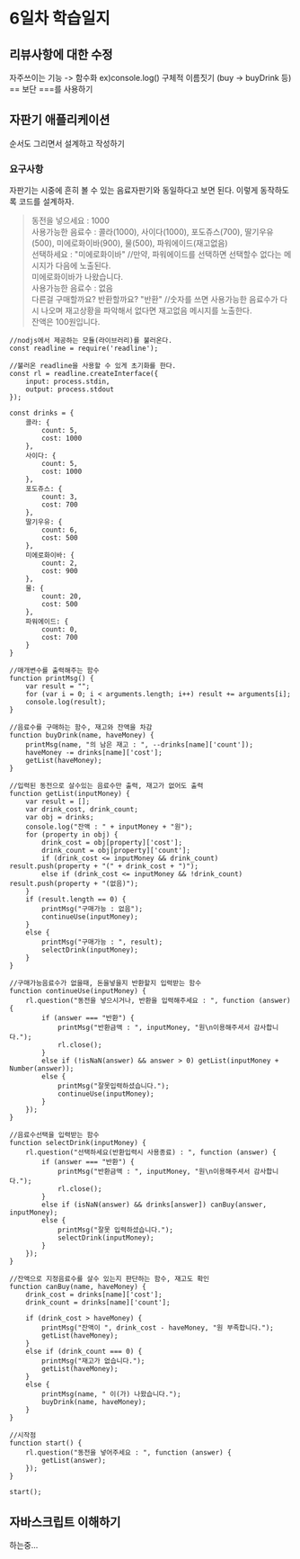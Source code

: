 # 6일차 학습일지

## 리뷰사항에 대한 수정
자주쓰이는 기능 -> 함수화 ex)console.log()
구체적 이름짓기 (buy -> buyDrink 등)
== 보단 ===를 사용하기

## 자판기 애플리케이션

순서도 그리면서 설계하고 작성하기

### 요구사항 
자판기는 시중에 흔히 볼 수 있는 음료자판기와 동일하다고 보면 된다. 이렇게 동작하도록 코드를 설계하자.  
> 동전을 넣으세요 : 1000  
> 사용가능한 음료수  : 콜라(1000), 사이다(1000), 포도쥬스(700), 딸기우유(500), 미에로화이바(900), 물(500), 파워에이드(재고없음)  
> 선택하세요 : "미에로화이바"  //만약, 파워에이드를 선택하면 선택할수 없다는 메시지가 다음에 노출된다.  
> 미에로화이바가 나왔습니다.  
> 사용가능한 음료수 : 없음  
> 다른걸 구매할까요? 반환할까요? "반환" //숫자를 쓰면 사용가능한 음료수가 다시 나오며 재고상황을 파악해서 없다면 재고없음 메시지를 노출한다.   
> 잔액은 100원입니다.  

```
//nodjs에서 제공하는 모듈(라이브러리)를 불러온다. 
const readline = require('readline');

//불러온 readline을 사용할 수 있게 초기화를 한다. 
const rl = readline.createInterface({
    input: process.stdin,
    output: process.stdout
});

const drinks = {
    콜라: {
        count: 5,
        cost: 1000
    },
    사이다: {
        count: 5,
        cost: 1000
    },
    포도쥬스: {
        count: 3,
        cost: 700
    },
    딸기우유: {
        count: 6,
        cost: 500
    },
    미에로화이바: {
        count: 2,
        cost: 900
    },
    물: {
        count: 20,
        cost: 500
    },
    파워에이드: {
        count: 0,
        cost: 700
    }
}

//매개변수를 출력해주는 함수
function printMsg() {
    var result = "";
    for (var i = 0; i < arguments.length; i++) result += arguments[i];
    console.log(result);
}

//음료수를 구매하는 함수, 재고와 잔액을 차감
function buyDrink(name, haveMoney) {
    printMsg(name, "의 남은 재고 : ", --drinks[name]['count']);
    haveMoney -= drinks[name]['cost'];
    getList(haveMoney);
}

//입력된 동전으로 살수있는 음료수만 출력, 재고가 없어도 출력
function getList(inputMoney) {
    var result = [];
    var drink_cost, drink_count;
    var obj = drinks;
    console.log("잔액 : " + inputMoney + "원");
    for (property in obj) {
        drink_cost = obj[property]['cost'];
        drink_count = obj[property]['count'];
        if (drink_cost <= inputMoney && drink_count) result.push(property + "(" + drink_cost + ")");
        else if (drink_cost <= inputMoney && !drink_count) result.push(property + "(없음)");
    }
    if (result.length == 0) {
        printMsg("구매가능 : 없음");
        continueUse(inputMoney);
    }
    else {
        printMsg("구매가능 : ", result);
        selectDrink(inputMoney);
    }
}

//구매가능음료수가 없을때, 돈을넣을지 반환할지 입력받는 함수
function continueUse(inputMoney) {
    rl.question("동전을 넣으시거나, 반환을 입력해주세요 : ", function (answer) {
        if (answer === "반환") {
            printMsg("반환금액 : ", inputMoney, "원\n이용해주셔서 감사합니다.");
            rl.close();
        }
        else if (!isNaN(answer) && answer > 0) getList(inputMoney + Number(answer));
        else {
            printMsg("잘못입력하셨습니다.");
            continueUse(inputMoney);
        }
    });
}

//음료수선택을 입력받는 함수
function selectDrink(inputMoney) {
    rl.question("선택하세요(반환입력시 사용종료) : ", function (answer) {
        if (answer === "반환") {
            printMsg("반환금액 : ", inputMoney, "원\n이용해주셔서 감사합니다.");
            rl.close();
        }
        else if (isNaN(answer) && drinks[answer]) canBuy(answer, inputMoney);
        else {
            printMsg("잘못 입력하셨습니다.");
            selectDrink(inputMoney);
        }
    });
}

//잔액으로 지정음료수를 살수 있는지 판단하는 함수, 재고도 확인
function canBuy(name, haveMoney) {
    drink_cost = drinks[name]['cost'];
    drink_count = drinks[name]['count'];

    if (drink_cost > haveMoney) {
        printMsg("잔액이 ", drink_cost - haveMoney, "원 부족합니다.");
        getList(haveMoney);
    }
    else if (drink_count === 0) {
        printMsg("재고가 없습니다.");
        getList(haveMoney);
    }
    else {
        printMsg(name, " 이(가) 나왔습니다.");
        buyDrink(name, haveMoney);
    }
}

//시작점
function start() {
    rl.question("동전을 넣어주세요 : ", function (answer) {
        getList(answer);
    });
}

start();
```

## 자바스크립트 이해하기
하는중...